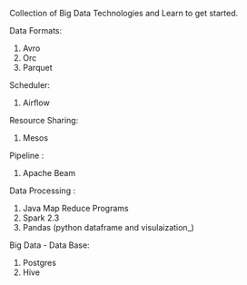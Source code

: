 Collection of Big Data Technologies and Learn to get started.

Data Formats:

1) Avro
2) Orc
3) Parquet

Scheduler:
1) Airflow

Resource Sharing:
1) Mesos

Pipeline :
1) Apache Beam

Data Processing :
1) Java Map Reduce Programs
2) Spark 2.3
3) Pandas (python dataframe and visulaization_)

Big Data - Data Base:
1) Postgres
2) Hive




